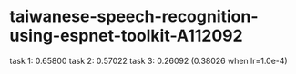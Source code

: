 # taiwanese-speech-recognition-using-espnet-toolkit-A112092


task 1: 0.65800
task 2: 0.57022
task 3: 0.26092 (0.38026 when lr=1.0e-4)